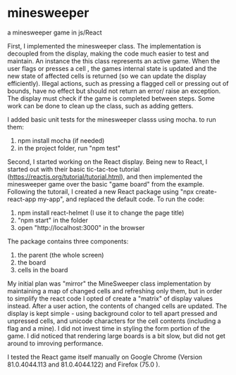 # minesweeper
a minesweeper game in js/React

First, I implemented the minesweeper class. The implementation is decoupled from the display, making the code much easier to test and maintain.
An instance the this class represents an active game.
When the user flags or presses a cell , the games internal state is updated and the new state of affected cells is returned (so we can update the display efficiently).
Illegal actions, such as pressing a flagged cell or pressing out of bounds, have no effect but should not return an error/ raise an exception.
The display must check if the game is completed between steps.
Some work can be done to clean up the class, such as adding getters.

I added basic unit tests for the minesweeper classs using mocha.
to run them:
1. npm install mocha (if needed)
2. in the project folder, run "npm test"

Second, I started working on the React display.
Being new to React, I started out with their basic tic-tac-toe tutorial (https://reactjs.org/tutorial/tutorial.html), and then implemented the minesweeper game over the basic "game board" from the example.
Following the tutorail, I created a new React package using "npx create-react-app my-app", and replaced the default code.
To run the code:
1. npm install react-helmet (I use it to change the page title)
2. "npm start" in the folder
3. open "http://localhost:3000" in the browser

The package contains three components:
1. the parent (the whole screen)
2. the board
3. cells in the board

My initial plan was "mirror" the MineSweeper class implementation by maintaining a map of changed cells and refreshing  only them, but in order to simplify the react code I opted of create a "matrix" of display values instead. After a user action, the contents of changed cells are updated.
The display is kept simple - using background color to tell apart pressed and unpressed cells, and unicode characters for the cell contents (including a flag and a mine).
I did not invest time in styling the form portion of the game.
I did noticed that rendering large boards is a bit slow, but did not get around to imroving performance.

I tested the React game itself manually on Google Chrome (Version 81.0.4044.113 and 81.0.4044.122) and Firefox (75.0 ).
